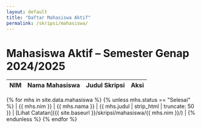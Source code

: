 ```yaml
---
layout: default
title: "Daftar Mahasiswa Aktif"
permalink: /skripsi/mahasiswa/
---
```


# Mahasiswa Aktif – Semester Genap 2024/2025

| NIM     | Nama Mahasiswa     | Judul Skripsi                     | Aksi                |
|---------|--------------------|-----------------------------------|---------------------|
{% for mhs in site.data.mahasiswa %}
  {% unless mhs.status == "Selesai" %}
| {{ mhs.nim }} | {{ mhs.nama }} | {{ mhs.judul | strip_html | truncate: 50 }} | [Lihat Catatan]({{ site.baseurl }}/skripsi/mahasiswa/{{ mhs.nim }}/) |
  {% endunless %}
{% endfor %}
